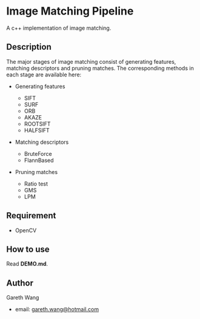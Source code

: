 # Image Matching Pipeline

A c++ implementation of image matching.

## Description

The major stages of image matching consist of generating features, matching descriptors and pruning matches. The corresponding methods in each stage are available here:

- Generating features 
  - SIFT
  - SURF
  - ORB
  - AKAZE
  - ROOTSIFT
  - HALFSIFT

 - Matching descriptors
   - BruteForce
   - FlannBased
 - Pruning matches
   - Ratio test
   - GMS
   - LPM

## Requirement

- OpenCV

## How to use

Read **DEMO.md**.

## Author

Gareth Wang  

- email: gareth.wang@hotmail.com
